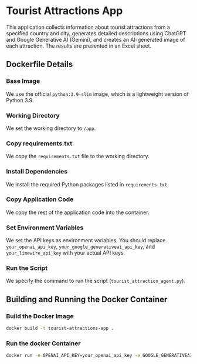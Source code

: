 
# Tourist Attractions App

This application collects information about tourist attractions from a specified country and city, generates detailed descriptions using ChatGPT and Google Generative AI (Gemini), and creates an AI-generated image of each attraction. The results are presented in an Excel sheet.

## Dockerfile Details

### Base Image

We use the official `python:3.9-slim` image, which is a lightweight version of Python 3.9.

### Working Directory

We set the working directory to `/app`.

### Copy requirements.txt

We copy the `requirements.txt` file to the working directory.

### Install Dependencies

We install the required Python packages listed in `requirements.txt`.

### Copy Application Code

We copy the rest of the application code into the container.

### Set Environment Variables

We set the API keys as environment variables. You should replace `your_openai_api_key`, `your_google_generativeai_api_key`, and `your_limewire_api_key` with your actual API keys.

### Run the Script

We specify the command to run the script (`tourist_attraction_agent.py`).

## Building and Running the Docker Container


### Build the Docker Image

```bash
docker build -t tourist-attractions-app .
```
### Run the docker Container

```bash
docker run -e OPENAI_API_KEY=your_openai_api_key -e GOOGLE_GENERATIVEAI_API_KEY=your_google_generativeai_api_key -e LIMEWIRE_API_KEY=your_limewire_api_key tourist-attractions-app
```

